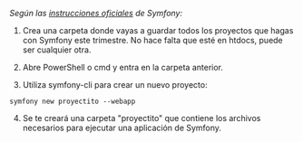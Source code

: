 _Según las [instrucciones oficiales](https://symfony.com/doc/current/setup.html) de Symfony:_

1. Crea una carpeta donde vayas a guardar todos los proyectos que hagas con Symfony este trimestre. No hace falta que esté en htdocs, puede ser cualquier otra.

2. Abre PowerShell o cmd y entra en la carpeta anterior.

3. Utiliza symfony-cli para crear un nuevo proyecto:

`symfony new proyectito --webapp`

4. Se te creará una carpeta "proyectito" que contiene los archivos necesarios para ejecutar una aplicación de Symfony.